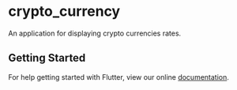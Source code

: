 # crypto_currency

An application for displaying crypto currencies rates.

## Getting Started

For help getting started with Flutter, view our online
[documentation](https://flutter.io/).
